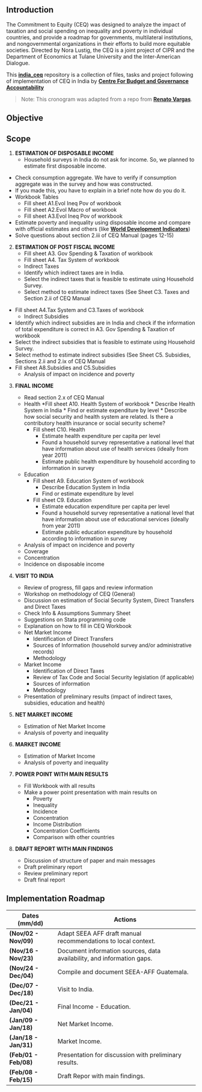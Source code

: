 ## Introduction
The Commitment to Equity (CEQ) was designed to analyze the impact of taxation and social spending on inequality and poverty	in individual countries, and provide a roadmap for governments, multilateral institutions, and nongovernmental 		organizations in their efforts to build more equitable societies. Directed by Nora Lustig, the CEQ is a joint project of CIPR and the Department of Economics at Tulane University and the Inter-American Dialogue.

This [**india_ceq**](https://github.com/mynorvc/india_ceq) repository is a collection of files, tasks and project following of implementation of CEQ in India by [**Centre For Budget and Governance Accountability**](http://www.cbgaindia.org/)
>Note: This cronogram was adapted from a repo from [**Renato Vargas**](https://github.com/renatovargas/seea-aff).

## Objective
## Scope

1.	**ESTIMATION OF DISPOSABLE INCOME**
	* Household surveys in India do not ask for income. So, we planned to estimate first disposable income.
  * Check consumption aggregate.  We have to verify if consumption aggregate was in the survey and how was constructed. 
  * If you made this, you have to explain in a brief note how do you do it. 
  * Workbook Tables
    *	Fill sheet A1.Evol Ineq Pov of workbook
    *	Fill sheet A2.Evol Macro of workbook
    *	Fill sheet A3.Evol Ineq Pov of workbook
  * Estimate poverty and inequality using disposable income and compare with official estimates and others (like [**World Development Indicators**](http://povertydata.worldbank.org/poverty/country/IND))
 *	Solve questions about section 2.iii of CEQ Manual (pages 12-15)

2. **ESTIMATION OF POST FISCAL INCOME**
	*	Fill sheet A3. Gov Spending & Taxation of workbook
	*	Fill sheet A4. Tax System of workbook
	*	Indirect Taxes
  	*	Identify which indirect taxes are in India. 
  	*	Select the indirect taxes that is feasible to estimate using Household Survey. 
  	*	Select method to estimate indirect taxes (See Sheet C3. Taxes and Section 2.ii of CEQ Manual
  *	Fill sheet A4.Tax System and C3.Taxes of workbook
	*	Indirect Subsidies
  *	Identify which indirect subsidies are in India and check if the information of total expenditure is correct in A3. Gov Spending & Taxation of workbook
  *	Select the indirect subsidies that is feasible to estimate using Household Survey. 
  *	Select method to estimate indirect subsidies (See Sheet C5. Subsidies, Sections 2.ii and 2.ix of CEQ Manual 
  *	Fill sheet A8.Subsidies and C5.Subsidies
	*	Analysis of impact on incidence and poverty
3.	**FINAL INCOME**
	* Read section 2.x of CEQ Manual
	* Health
		*Fill sheet A10. Health System of workbook
			*	Describe Health System in India
			*	Find or estimate expenditure by level 
			*	Describe how social security and health system are related. Is there a contributory health insurance or social security scheme?
		*	Fill sheet C10. Health
			*	Estimate health expenditure per capita per level
			*	Found a household survey representative a national level that have information about use of health services (ideally from year 2011)
			*	Estimate public health expenditure by household according to information in survey
	*	Education 
		*	Fill sheet A9. Education System of workbook
			*	Describe Education System in India
			*	Find or estimate expenditure by level 
		*	Fill sheet C9. Education
			*	Estimate education expenditure per capita per level
			*	Found a household survey representative a national level that have information about use of educational services (ideally from year 2011)
			*	Estimate public education expenditure by household according to information in survey
	*	Analysis of impact on incidence and poverty
	*	Coverage
	*	Concentration
	*	Incidence on disposable income

4.	**VISIT TO INDIA**
	* Review of progress, fill gaps and review information
	* Workshop on methodology of CEQ (General)
	* Discussion on estimation of Social Security System, Direct Transfers and Direct Taxes
	* Check Info & Assumptions Summary Sheet 
	* Suggestions on Stata programming code
	* Explanation on how to fill in CEQ Workbook
	* Net Market Income
		* Identification of Direct Transfers
		* Sources of Information (household survey and/or administrative records)
		* Methodology
	* Market Income
		* Identification of Direct Taxes
		* Review of Tax Code and Social Security legislation (if applicable)
		* Sources of information 
		* Methodology
	* Presentation of preliminary results (impact of indirect taxes, subsidies, education and health)

5.	**NET MARKET INCOME**
	* Estimation of Net Market Income
	* Analysis of poverty and inequality

6.	**MARKET INCOME**
	* Estimation of Market Income
	* Analysis of poverty and inequality

7.	**POWER POINT WITH MAIN RESULTS**
	* Fill Workbook with all results
	* Make a power point presentation with main results on
		* Poverty
		* Inequality
		* Incidence
		* Concentration
		* Income Distribution
		* Concentration Coefficients
		* Comparison with other countries
8.	**DRAFT REPORT WITH MAIN FINDINGS**
	* Discussion of structure of paper and main messages
	* Draft preliminary report
	* Review preliminary report
	* Draft final report


## Implementation Roadmap

|Dates  (mm/dd)| Actions |
|---|---|
| **(Nov/02 - Nov/09)** | Adapt SEEA AFF draft manual recommendations to local context.|
| **(Nov/16 - Nov/23)** | Document information sources, data availability, and information gaps. |
| **(Nov/24 - Dec/04)** | Compile and document SEEA-AFF Guatemala. |
|**(Dec/07 - Dec/18)**| Visit to India. |
| **(Dec/21 - Jan/04)** | Final Income - Education. |
| **(Jan/09 - Jan/18)** | Net Market Income. |
| **(Jan/18 - Jan/31)** | Market Income. |
| **(Feb/01 - Feb/08)** | Presentation for discussion with preliminary results. |
| **(Feb/08 - Feb/15)** | Draft Repor with main findings. |


